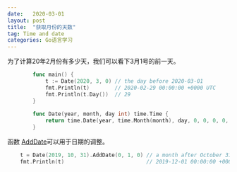 ```yaml
---
date:   2020-03-01
layout: post
title:  "获取月份的天数"
tag: Time and date
categories: Go语言学习 
---
```


为了计算20年2月份有多少天，我们可以看下3月1号的前一天。

```go
		func main() {
		    t := Date(2020, 3, 0) // the day before 2020-03-01
		    fmt.Println(t)        // 2020-02-29 00:00:00 +0000 UTC
		    fmt.Println(t.Day())  // 29
		}
		
		func Date(year, month, day int) time.Time {
		    return time.Date(year, time.Month(month), day, 0, 0, 0, 0, time.UTC)
		}
```

函数 [AddDate](https://golang.org/pkg/time/#Time.AddDate)可以用于日期的调整。

```go
	t = Date(2019, 10, 31).AddDate(0, 1, 0) // a month after October 31
	fmt.Println(t)                          // 2019-12-01 00:00:00 +0000 UTC
```
